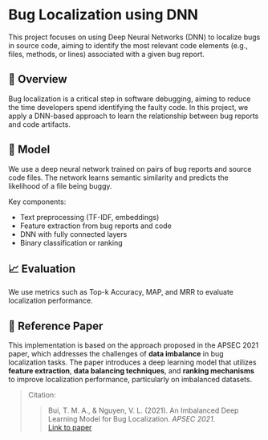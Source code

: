 # Bug Localization using DNN

This project focuses on using Deep Neural Networks (DNN) to localize bugs in source code, aiming to identify the most relevant code elements (e.g., files, methods, or lines) associated with a given bug report.

## 🚀 Overview

Bug localization is a critical step in software debugging, aiming to reduce the time developers spend identifying the faulty code. In this project, we apply a DNN-based approach to learn the relationship between bug reports and code artifacts.

## 🧠 Model

We use a deep neural network trained on pairs of bug reports and source code files. The network learns semantic similarity and predicts the likelihood of a file being buggy.

Key components:
- Text preprocessing (TF-IDF, embeddings)
- Feature extraction from bug reports and code
- DNN with fully connected layers
- Binary classification or ranking

## 📈 Evaluation
We use metrics such as Top-k Accuracy, MAP, and MRR to evaluate localization performance.

## 📄 Reference Paper

This implementation is based on the approach proposed in the APSEC 2021 paper, which addresses the challenges of **data imbalance** in bug localization tasks. The paper introduces a deep learning model that utilizes **feature extraction**, **data balancing techniques**, and **ranking mechanisms** to improve localization performance, particularly on imbalanced datasets.

> Citation:
> > Bui, T. M. A., & Nguyen, V. L. (2021). An Imbalanced Deep Learning Model for Bug Localization. *APSEC 2021*.  
> > [Link to paper](https://ieeexplore.ieee.org/document/9719906)

